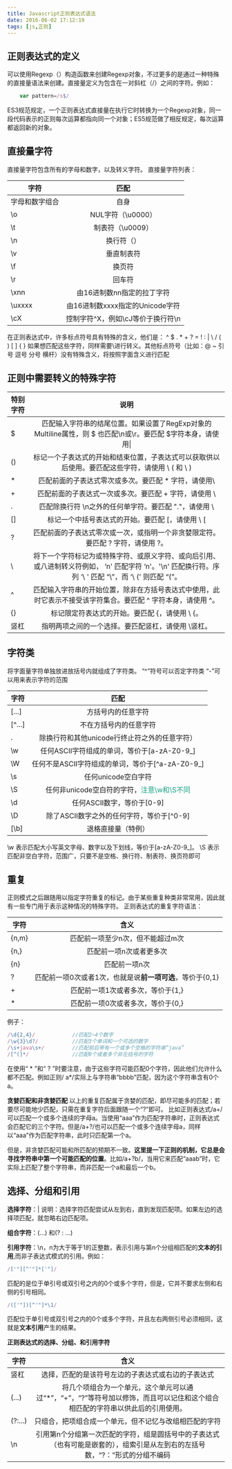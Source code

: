 ```yaml
---
title: Javascript正则表达式语法
date: 2016-06-02 17:12:19
tags: [js,正则]
---
```

## 正则表达式的定义 ##
可以使用Regexp（）构造函数来创建Regexp对象，不过更多的是通过一种特殊的直接量语法来创建。直接量定义为包含在一对斜杠（/）之间的字符。例如：
```javascript
    var pattern=/s$/
```
ES3规范规定，一个正则表达式直接量在执行它时转换为一个Regexp对象，同一段代码表示的正则每次运算都指向同一个对象；ES5规范做了相反规定，每次运算都返回新的对象。


## 直接量字符 ##

直接量字符包含所有的字母和数字，以及转义字符。
直接量字符列表：

| 字符        |匹配          | 
| ------------- |:-------------:|
| 字母和数字组合      | 自身 | 
| \o      | NUL字符（\u0000）      |  
| \t | 制表符（\u0009）     |  
| \n      | 换行符（） | 
| \v      | 垂直制表符      |  
| \f | 换页符      |  
| \r      | 回车符 | 
| \xnn      | 由16进制数nn指定的拉丁字符     |  
| \uxxxx | 由16进制数xxxx指定的Unicode字符      |  
| \cX      | 控制字符^X，例如\cJ等价于换行符\n | 

在正则表达式中，许多标点符号具有特殊的含义，他们是：
^ $ . * + ? = ! : | \ / ( ) [ ] { } 
如果想匹配这些字符，同样需要\进行转义。其他标点符号（比如：@  ~  引号  逗号 分号  横杆）没有特殊含义，将按照字面含义进行匹配

## 正则中需要转义的特殊字符 ##

| 特别字符        |说明          | 
| -------------   |:-------------:|
| $      | 匹配输入字符串的结尾位置。如果设置了RegExp对象的Multiline属性，则 $ 也匹配\n或\r。要匹配 $字符本身，请使用\| 
| ()      | 标记一个子表达式的开始和结束位置，子表达式可以获取供以后使用。要匹配这些字符，请使用 \ ( 和 \ )    |  
| * | 匹配前面的子表达式零次或多次。要匹配 * 字符，请使用\   |  
| +      | 	匹配前面的子表达式一次或多次。要匹配 + 字符，请使用 \  |
| .      | 匹配除换行符 \n之外的任何单字符。要匹配 "."，请使用 \     |  
| []| 标记一个中括号表达式的开始。要匹配 [，请使用 \ [   |  
| ?     | 匹配前面的子表达式零次或一次，或指明一个非贪婪限定符。要匹配 ? 字符，请使用 \?。 | 
| \     | 将下一个字符标记为或特殊字符、或原义字符、或向后引用、或八进制转义符例如， ‘n' 匹配字符 ‘n'。'\n' 匹配换行符。序列 ‘\ \' 匹配 “\”，而 ‘\ (' 则匹配 “(”。     |  
| ^ | 匹配输入字符串的开始位置，除非在方括号表达式中使用，此时它表示不接受该字符集合。要匹配 ^ 字符本身，请使用 \^。     |  
| {}      | 标记限定符表达式的开始。要匹配 {，请使用 \ {。 | 
| 竖杠      | 	指明两项之间的一个选择。要匹配竖杠，请使用 \竖杠。 | 


## 字符类 ##
将字面量字符单独放进放括号内就组成了字符类。
“^”符号可以否定字符类
“-”可以用来表示字符的范围

| 字符        |匹配          | 
| ------------- |:-------------:|
| [...]      | 方括号内的任意字符| 
| [^...]      | 不在方括号内的任意字符      |  
| . | 除换行符和其他unicode行终止符之外的任意字符）     |  
| \w      | 任何ASCII字符组成的单词，等价于[a-zA-Z0-9_] | 
| \W      | 任何不是ASCII字符组成的单词，等价于[^a-zA-Z0-9_]      |  
| \s | 任何unicode空白字符     |  
| \S      | 任何非unicode空白符的字符，<font color="#16a085">注意\w和\S不同</font> | 
| \d      | 任何ASCII数字，等价于[0-9]     |  
| \D | 除了ASCII数字之外的任何字符，等价于[^0-9]     |  
| [\b]      | 退格直接量（特例） | 

\w 表示匹配大小写英文字母、数字以及下划线，等价于[a-zA-Z0-9_]。
\S 表示匹配非空白字符，范围广，只要不是空格、换行符、制表符、换页符即可

## 重复 ##
正则模式之后跟随用以指定字符重复的标记。由于某些重复种类非常常用，因此就有一些专门用于表示这种情况的特殊字符。
正则表达式的重复字符语法：

| 字符        |含义          | 
| ------------- |:-------------:|
| {n,m}      | 匹配前一项至少n次，但不能超过m次| 
| {n,}     | 匹配前一项n次或者更多次      |  
| {n} | 匹配前一项n次    |  
| ?      | 匹配前一项0次或者1次，也就是说**前一项可选**，等价于{0,1} | 
| +      | 匹配前一项1次或者多次，等价于{1,}     |  
| * | 匹配前一项0次或者多次，等价于{0,}     |  
例子：
```javascript
/\d{2,4}/            //匹配2~4个数字
/\w{3}\d?/           //匹配3个单词和一个可选的数字
/\s+java\s+/         //匹配前后带有一个或多个空格的字符串“java”
/[^(]*/			     //匹配0个或者多个非左括号的字符
```
在使用“ * ”和“ ? ”时要注意，由于这些字符可能匹配0个字符，因此他们允许什么都不匹配。例如正则/ a*/实际上与字符串“bbbb”匹配，因为这个字符串含有0个a。

**贪婪匹配和非贪婪匹配**
以上的重复匹配属于贪婪的匹配，即尽可能多的匹配；若要尽可能地少匹配，只需在重复字符后面跟随一个“?”即可。
比如正则表达式/a+/可以匹配一个或多个连续的字母a。当使用“aaa”作为匹配字符串时，正则表达式会匹配它的三个字符。但是/a+?/也可以匹配一个或多个连续字母a，同样以“aaa”作为匹配字符串，此时只匹配第一个a。

但是，非贪婪匹配可能和所匹配的预期不一致。**这里提一下正则的机制，它总是会寻找字符串中第一个可能匹配的位置**。比如/a+?b/，当用它来匹配“aaab”时，它实际上匹配了整个字符串，而非匹配一个a和最后一个b。

## 选择、分组和引用 ##
**选择字符**：|
说明：选择字符匹配尝试从左到右，直到发现匹配项。如果左边的选择项匹配，就忽略右边匹配项。

**组合字符**：(...) 和(? : ...)

**引用字符**：\n，n为大于等于1的正整数，表示引用与第n个分组相匹配的**文本的引用**,而非子表达式模式的引用。例如：
```javascript
/['"][^'"]*['"]/  
```
匹配的是位于单引号或双引号之内的0个或多个字符，但是，它并不要求左侧和右侧的引号相同。
```javascript
/(['"])[^'"]*\1/ 
```
匹配位于单引号或双引号之内的0个或多个字符，并且左右两侧引号必须相同，这就是**文本引用**产生的结果。

**正则表达式的选择、分组、和引用字符**

| 字符        |含义          | 
| ------------- |:-------------:|
| 竖杠    | 选择，匹配的是该符号左边的子表达式或右边的子表达式| 
| (...)     | 将几个项组合为一个单元，这个单元可以通过“*”，“+”，“?”等符号加以修饰，而且可以记住和这个组合相匹配的字符串以供此后的引用使用。      |  
| (?:...) | 只组合，把项组合成一个单元，但不记忆与改组相匹配的字符    |  
| \n    | 引用第n个分组第一次匹配的字符，组是圆括号中的子表达式（也有可能是嵌套的），组索引是从左到右的左括号数，“?：”形式的分组不编码 | 

